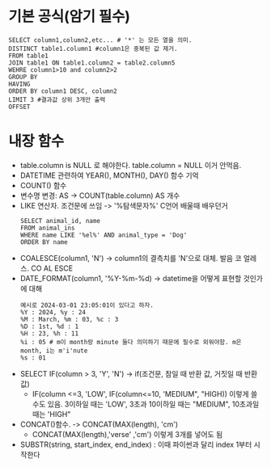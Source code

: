 # 기본 공식(암기 필수)
~~~
SELECT column1,column2,etc... # '*' 는 모든 열을 의미.
DISTINCT table1.column1 #column1은 중복된 값 제거.
FROM table1
JOIN table1 ON table1.column2 = table2.column5
WEHRE column1>10 and column2>2
GROUP BY
HAVING
ORDER BY column1 DESC, column2
LIMIT 3 #결과값 상위 3개만 출력
OFFSET
~~~

# 내장 함수
- table.column is NULL 로 해야한다. table.column = NULL 이거 안먹음.
- DATETIME 관련하여 YEAR(), MONTH(), DAY() 함수 기억
- COUNT() 함수
- 변수명 변경: AS -> COUNT(table.column) AS 개수
- LIKE 연산자. 조건문에 쓰임 -> '%탐색문자%' C언어 배울때 배우던거
  ~~~
  SELECT animal_id, name
  FROM animal_ins
  WHERE name LIKE '%el%' AND animal_type = 'Dog'
  ORDER BY name
  ~~~
- COALESCE(column1, 'N') -> column1의 결측치를 'N'으로 대체. 발음 코 얼레스. CO AL ESCE
- DATE_FORMAT(column1, '%Y-%m-%d) -> datetime을 어떻게 표현할 것인가에 대해
  ~~~
  예시로 2024-03-01 23:05:01이 있다고 하자.
  %Y : 2024, %y : 24
  %M : March, %m : 03, %c : 3
  %D : 1st, %d : 1
  %H : 23, %h : 11
  %i : 05 # m이 month랑 minute 둘다 의미하기 때문에 필수로 외워야함. m은 month, i는 m'i'nute
  %s : 01
  ~~~
- SELECT IF(column > 3, 'Y', 'N') -> if(조건문, 참일 때 반환 값, 거짓일 때 반환 값)
  - IF(column <=3, 'LOW', IF(column<=10, 'MEDIUM", "HIGH)) 이렇게 쓸 수도 있음. 3이하일 때는 'LOW', 3초과 10이하일 때는 "MEDIUM", 10초과일 때는 'HIGH"
- CONCAT()함수. -> CONCAT(MAX(length), 'cm')
  - CONCAT(MAX(length),'verse' ,'cm') 이렇게 3개를 넣어도 됨
- SUBSTR(string, start_index, end_index) : 이때 파이썬과 달리 index 1부터 시작한다
